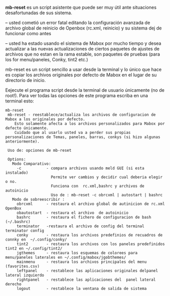 **mb-reset** es un script asistente que puede ser muy útil ante situaciones desafortunadas de sus sistema.

– usted cometió un error fatal editando la configuración avanzada de archivo global de reinicio de Openbox (rc.xml, reinicio) y su sistema dej de funcionar como antes

– usted ha estado usando el sistema de Mabox por mucho tiempo y desea actualizar a las nuevas actualizaciones de ciertos paquetes de ajustes de archivos que no estan en la rama estable, son paquetes de pruebas (para los for menu/paneles, Conky, tint2 etc.)


mb-reset es un script sencillo a usar desde la terminal  y lo único que hace es copiar los archivos originales por defecto de Mabox en el lugar de su directorio de inicio.

Eejecute el programa script desde la terminal de usuario únicamente (no de  root!). Para ver todas las opciones de este programa escriba en una terminal esto:
```
mb-reset
 mb-reset - reestablece/actualiza los archivos de configuracion de Mabox a los originales por defecto.
    Esto solamente afecta a los archivos personalizados para Mabox por defecto únicamente.
    Cuidado que al usarlo usted va a perder sus propias personalizaciones de Temas, paneles, barras, conkys (si hizo algunas anteriormente).

 Uso de: opciones de mb-reset 

 Options:
   Modo Comparativo:
     -c           - compara archivos usando meld GUI (si esta instalado)
                    Permite ver cambios y decidir cual deberia elegir o no.
                    Funciona con  rc.xml,bashrc y archivos de  autoinicio
                    Uso de : mb-reset -c obrcxml | autostart | bashrc
   Modo de sobreescribir :
     obrcxml      - restaura el archivo global de autinicion de rc.xml  OpenBox 
     obautostart  - restaura el archivo  de autoinicio
     bashrc       - restaura el fichero de configuracion de bash  (~/.bashrc)
     terminator   -restaura el archivo de config del terminal  terminator config
     conky        - restaura los archivos predefinios de recuadros de connky en  ~/.config/conky/
     tint2        - restaura los archivos con los paneles predefinidos  tint2 en ~/.config/tint2/
     jgthemes     - restaura los esquemas de colorees para  menu/paneles laterales en ~/.config/mabox/jgobthemes/
     mainmenu     - restaura los archivos principales del menu (favorites.csv)
     leftpanel    - restablece las aplicaciones originales delpanel  lateral izquierdo
     rightpanel   - restablece las aplicaciones del  panel lateral derecho
     logout       - restablece la ventana de salida de sistema



```
